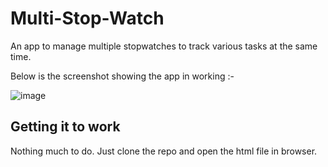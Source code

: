 # Multi-Stop-Watch
An app to manage multiple stopwatches to track various tasks at the same time.

Below is the screenshot showing the app in working :- 

![image](https://cloud.githubusercontent.com/assets/9693472/25693688/4736d836-30c8-11e7-8560-ed5362fda453.png)

## Getting it to work 
Nothing much to do. Just clone the repo and open the html file in browser.

